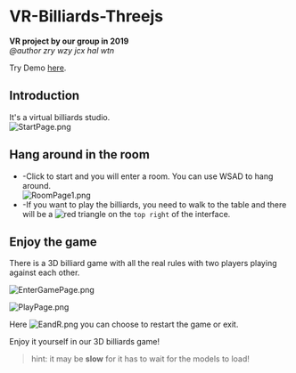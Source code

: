 # VR-Billiards-Threejs

**VR project by our group in 2019**  
*@author zry wzy jcx hal wtn*

Try Demo [here](https://zhgruiyi.github.io/VR-Billiards-Threejs/).
## Introduction
It's a virtual billiards studio.  
![StartPage.png](exmapleImgs/StartPage.png)
## Hang around in the room
* -Click to start and you will enter a room. You can use WSAD to hang around.   
![RoomPage1.png](exmapleImgs/RoomPage1.png)
* -If you want to play the billiards, you need to walk to the table and there will be a ![red triangle](exmapleImgs/RedTri.png) on the `top right` of the interface. 
## Enjoy the game
There is a 3D billiard game with all the real rules with two players playing against each other.  

![EnterGamePage.png](exmapleImgs/EnterGamePage.png)

![PlayPage.png](exmapleImgs/PlayPage.png)

Here ![EandR.png](exmapleImgs/EandR.png) you can choose to restart the game or exit.

Enjoy it yourself in our 3D billiards game!

> hint: it may be **slow** for it has to wait for the models to load!


